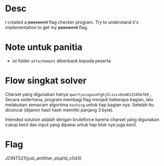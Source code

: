 # Desc

I created a ~~password~~ flag checker program. Try to understand it's implementation to get my ~~password~~ flag.

# Note untuk panitia

- isi folder `attachement` diberikank kepada peserta

# Flow singkat solver

Charset yang digunakan hanya `qwertyuiopasdfghjklzxcvbnm0123456789_`. Secara sederhana, program membagi flag menjadi beberapa bagian, lalu melakukan semacam algoritma `hashing` untuk tiap bagian nya. Setelah itu diconcat (dijamin hasil hash memiliki panjang 3 byte).

Intended solution adalah dengan bruteforce karena charset yang digunakan cukup kecil dan input yang dipakai untuk tiap blok nya juga kecil.

# Flag

JOINTS21{just_an0ther_stup1d_c0d3}
